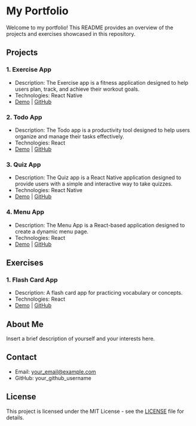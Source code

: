 # My Portfolio

Welcome to my portfolio! This README provides an overview of the projects and exercises showcased in this repository.

## Projects

### 1. Exercise App

- Description: The Exercise app is a fitness application designed to help users plan, track, and achieve their workout goals.
- Technologies: React Native
- [Demo](#) | [GitHub](#)

### 2. Todo App

- Description: The Todo app is a productivity tool designed to help users organize and manage their tasks effectively.
- Technologies: React
- [Demo](#) | [GitHub](#)

### 3. Quiz App

- Description: The Quiz app is a React Native application designed to provide users with a simple and interactive way to take quizzes.
- Technologies: React Native
- [Demo](#) | [GitHub](#)

### 4. Menu App

- Description: The Menu App is a React-based application designed to create a dynamic menu page.
- Technologies: React
- [Demo](#) | [GitHub](#)

## Exercises

### 1. Flash Card App

- Description: A flash card app for practicing vocabulary or concepts.
- Technologies: React
- [Demo](#) | [GitHub](#)

## About Me

Insert a brief description of yourself and your interests here.

## Contact

- Email: your_email@example.com
- GitHub: your_github_username

## License

This project is licensed under the MIT License - see the [LICENSE](LICENSE) file for details.
